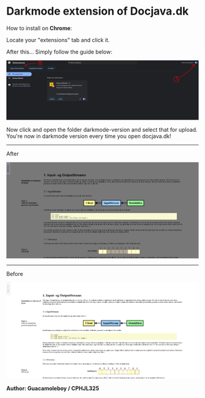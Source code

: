 # Darkmode extension of Docjava.dk

How to install on **Chrome**:

Locate your "extensions" tab and click it.

After this... Simply follow the guide below:

![Visuals](/images/how-to.jpg)

Now click and open the folder darkmode-version and select that for upload. 
You're now in darkmode version every time you open docjava.dk!

_________________________________________

After

![Visuals](/images/after.jpg)

_________________________________________

Before

![Visuals](/images/before.jpg)

**Author: Guacamoleboy / CPHJL325**

